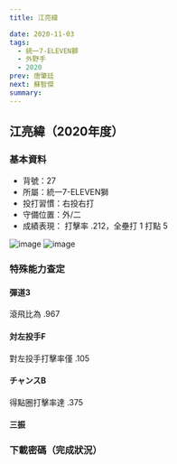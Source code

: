 ```yaml
---
title: 江亮緯

date: 2020-11-03
tags:
  - 統一7-ELEVEN獅
  - 外野手
  - 2020
prev: 唐肇廷
next: 蘇智傑
summary: 
---
```


## 江亮緯（2020年度）

### 基本資料
- 背號：27
- 所屬：統一7-ELEVEN獅
- 投打習慣：右投右打
- 守備位置：外/二
- 成績表現： 打擊率 .212，全壘打 1 打點 5 

![image](https://i.imgur.com/iskQwkr.jpg)
![image](https://i.imgur.com/ZXX9Bkn.jpg)

### 特殊能力查定
#### 彈道3
滾飛比為 .967
#### 対左投手F
對左投手打擊率僅 .105
#### チャンスB
得點圈打擊率達 .375
#### 三振

### 下載密碼（完成狀況）


